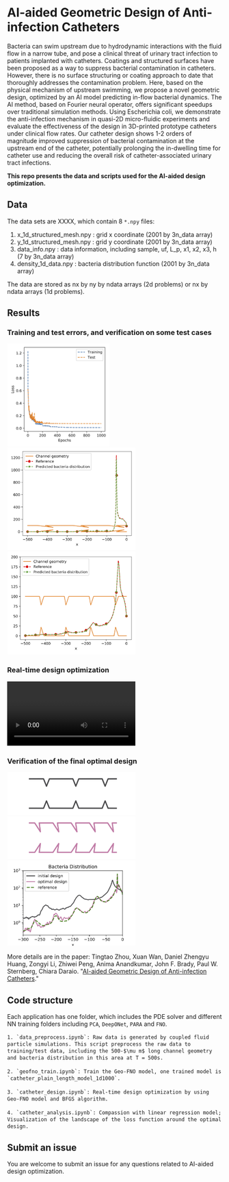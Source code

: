 # AI-aided Geometric Design of Anti-infection Catheters





Bacteria can swim upstream due to hydrodynamic interactions with the fluid flow
in a narrow tube, and pose a clinical threat of urinary tract infection to
patients implanted with catheters. Coatings and structured surfaces have been proposed as a way to suppress bacterial contamination in catheters. However, there is no surface structuring or coating approach to date that thoroughly addresses the contamination problem. Here, based on the physical mechanism of upstream swimming, we propose a novel geometric design, optimized by an AI model predicting in-flow bacterial dynamics. The AI method, based on Fourier neural operator, offers significant speedups over traditional simulation methods. Using Escherichia coli, we demonstrate the anti-infection mechanism in quasi-2D micro-fluidic experiments and evaluate the effectiveness of the design in 3D-printed prototype catheters under clinical flow rates. Our catheter design shows 1-2 orders of magnitude improved suppression of bacterial contamination at the upstream end of the catheter, potentially prolonging the in-dwelling time for catheter use and reducing the overall risk of catheter-associated urinary tract
infections.


**This repo presents the data and scripts used for the AI-aided design optimization.**



## Data

The data sets are XXXX, which contain 8 `*.npy` files:
1. x_1d_structured_mesh.npy : grid x coordinate (2001 by 3n_data array)
2. y_1d_structured_mesh.npy : grid y coordinate (2001 by 3n_data array)
3. data_info.npy : data information, including sample, uf, L_p, x1, x2, x3, h (7 by 3n_data array)
4. density_1d_data.npy : bacteria distribution function (2001 by 3n_data array)


The data are stored as nx by ny by ndata arrays (2d problems) or nx by ndata arrays (1d problems).


## Results
### Training and test errors, and verification on some test cases






<p float="left">
<img src="Figs/Loss.jpg" width="240" />
<img src="Figs/Validation.0.jpg" width="300" />
<img src="Figs/Validation.8.jpg" width="300" />
</p>


### Real-time design optimization
<video src="https://user-images.githubusercontent.com/16932196/232146051-5453088f-57d4-49ba-9aca-1ce4c914b29e.mp4" controls="controls" style="max-width: 400px;">
</video>

### Verification of the final optimal design
<p float="left">
<img src="Figs/initial_guess.jpg" width="300" />
<img src="Figs/final_guess.jpg" width="300" />
<img src="Figs/bacteria_population_semilogy.jpg" width="300" />
</p>


More details are in the paper:  Tingtao Zhou, Xuan Wan, Daniel Zhengyu Huang,
Zongyi Li, Zhiwei Peng, Anima Anandkumar, John F. Brady, Paul W. Sternberg, Chiara Daraio. "[AI-aided Geometric Design of Anti-infection Catheters](https://arxiv.org/abs/2304.14554)."

## Code structure 

Each application has one folder, which includes the PDE solver and different NN training folders including `PCA`,  `DeepONet`, `PARA` and `FNO`.
    
    1. `data_preprocess.ipynb`: Raw data is generated by coupled fluid particle simulations. This script preprocess the raw data to training/test data, including the 500-$\mu m$ long channel geometry and bacteria distribution in this area at T = 500s.  

    2. `geofno_train.ipynb`: Train the Geo-FNO model, one trained model is `catheter_plain_length_model_1d1000`. 

    3. `catheter_design.ipynb`: Real-time design optimization by using Geo-FNO model and BFGS algorithm.
    
    4. `catheter_analysis.ipynb`: Compassion with linear regression model; Visualization of the landscape of the loss function around the optimal design.

## Submit an issue
You are welcome to submit an issue for any questions related to AI-aided design optimization. 







